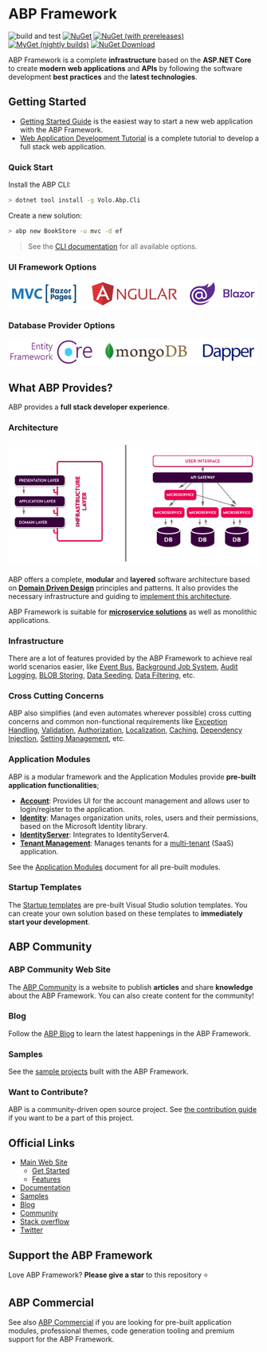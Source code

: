 # ABP Framework

![build and test](https://img.shields.io/github/workflow/status/abpframework/abp/build%20and%20test/dev?style=flat-square)
[![NuGet](https://img.shields.io/nuget/v/Volo.Abp.Core.svg?style=flat-square)](https://www.nuget.org/packages/Volo.Abp.Core)
[![NuGet (with prereleases)](https://img.shields.io/nuget/vpre/Volo.Abp.Core.svg?style=flat-square)](https://www.nuget.org/packages/Volo.Abp.Core)
[![MyGet (nightly builds)](https://img.shields.io/myget/abp-nightly/vpre/Volo.Abp.svg?style=flat-square)](https://docs.abp.io/en/abp/latest/Nightly-Builds)
[![NuGet Download](https://img.shields.io/nuget/dt/Volo.Abp.Core.svg?style=flat-square)](https://www.nuget.org/packages/Volo.Abp.Core)

ABP Framework is a complete **infrastructure** based on the **ASP.NET Core** to create **modern web applications** and **APIs** by following the software development **best practices** and the **latest technologies**.

## Getting Started

- [Getting Started Guide](https://docs.abp.io/en/abp/latest/Getting-Started) is the easiest way to start a new web application with the ABP Framework.
- [Web Application Development Tutorial](https://docs.abp.io/en/abp/latest/Tutorials/Part-1) is a complete tutorial to develop a full stack web application.

### Quick Start

Install the ABP CLI:

````bash
> dotnet tool install -g Volo.Abp.Cli
````

Create a new solution:

````bash
> abp new BookStore -u mvc -d ef
````

> See the [CLI documentation](https://docs.abp.io/en/abp/latest/CLI) for all available options.

### UI Framework Options

<img width="500" src="docs/en/images/ui-options.png">

### Database Provider Options

<img width="500" src="docs/en/images/db-options.png">

## What ABP Provides?

ABP provides a **full stack developer experience**.

### Architecture

<img src="docs/en/images/ddd-microservice-simple.png">

ABP offers a complete, **modular** and **layered** software architecture based on **[Domain Driven Design](https://docs.abp.io/en/abp/latest/Domain-Driven-Design)** principles and patterns. It also provides the necessary infrastructure and guiding to [implement this architecture](https://docs.abp.io/en/abp/latest/Domain-Driven-Design-Implementation-Guide).

ABP Framework is suitable for **[microservice solutions](https://docs.abp.io/en/abp/latest/Microservice-Architecture)** as well as monolithic applications.

### Infrastructure

There are a lot of features provided by the ABP Framework to achieve real world scenarios easier, like [Event Bus](https://docs.abp.io/en/abp/latest/Event-Bus), [Background Job System](https://docs.abp.io/en/abp/latest/Background-Jobs), [Audit Logging](https://docs.abp.io/en/abp/latest/Audit-Logging), [BLOB Storing](https://docs.abp.io/en/abp/latest/Blob-Storing), [Data Seeding](https://docs.abp.io/en/abp/latest/Data-Seeding), [Data Filtering](https://docs.abp.io/en/abp/latest/Data-Filtering), etc.

### Cross Cutting Concerns

ABP also simplifies (and even automates wherever possible) cross cutting concerns and common non-functional requirements like [Exception Handling](https://docs.abp.io/en/abp/latest/Exception-Handling), [Validation](https://docs.abp.io/en/abp/latest/Validation), [Authorization](https://docs.abp.io/en/abp/latest/Authorization), [Localization](https://docs.abp.io/en/abp/latest/Localization), [Caching](https://docs.abp.io/en/abp/latest/Caching), [Dependency Injection](https://docs.abp.io/en/abp/latest/Dependency-Injection), [Setting Management](https://docs.abp.io/en/abp/latest/Settings), etc.

### Application Modules

ABP is a modular framework and the Application Modules provide **pre-built application functionalities**;

- [**Account**](https://docs.abp.io/en/abp/latest/Modules/Account): Provides UI for the account management and allows user to login/register to the application.
- **[Identity](https://docs.abp.io/en/abp/latest/Modules/Identity)**: Manages organization units, roles, users and their permissions, based on the Microsoft Identity library.
- [**IdentityServer**](https://docs.abp.io/en/abp/latest/Modules/IdentityServer): Integrates to IdentityServer4.
- [**Tenant Management**](https://docs.abp.io/en/abp/latest/Modules/Tenant-Management): Manages tenants for a [multi-tenant](https://docs.abp.io/en/abp/latest/Multi-Tenancy) (SaaS) application.

See the [Application Modules](https://docs.abp.io/en/abp/latest/Modules/Index) document for all pre-built modules.

### Startup Templates

The [Startup templates](https://docs.abp.io/en/abp/latest/Startup-Templates/Index) are pre-built Visual Studio solution templates. You can create your own solution based on these templates to **immediately start your development**.

## ABP Community

### ABP Community Web Site

The [ABP Community](https://community.abp.io/) is a website to publish **articles** and share **knowledge** about the ABP Framework. You can also create content for the community!

### Blog

Follow the [ABP Blog](https://blog.abp.io/) to learn the latest happenings in the ABP Framework.

### Samples

See the [sample projects](https://docs.abp.io/en/abp/latest/Samples/Index) built with the ABP Framework.

### Want to Contribute?

ABP is a community-driven open source project. See [the contribution guide](https://docs.abp.io/en/abp/latest/Contribution/Index) if you want to be a part of this project.

## Official Links

* <a href="https://abp.io/" target="_blank">Main Web Site</a>
  * <a href="https://abp.io/get-started" target="_blank">Get Started</a>
  * <a href="https://abp.io/features" target="_blank">Features</a>
* <a href="https://docs.abp.io/" target="_blank">Documentation</a>
* <a href="https://docs.abp.io/en/abp/latest/Samples/Index" target="_blank">Samples</a>
* <a href="https://blog.abp.io/" target="_blank">Blog</a>
* <a href="https://community.abp.io/" target="_blank">Community</a>
* <a href="https://stackoverflow.com/questions/tagged/abp" target="_blank">Stack overflow</a>
* <a href="https://twitter.com/abpframework" target="_blank">Twitter</a>

## Support the ABP Framework

Love ABP Framework? **Please give a star** to this repository :star:

## ABP Commercial

See also [ABP Commercial](https://commercial.abp.io/) if you are looking for pre-built application modules, professional themes, code generation tooling and premium support for the ABP Framework.
